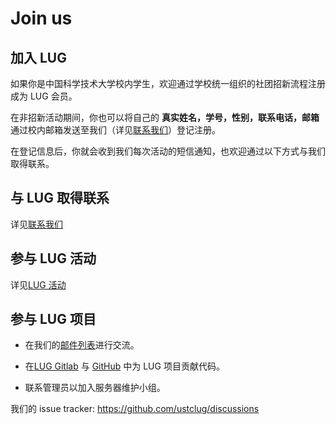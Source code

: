 ---
---

# Join us

## 加入 LUG

如果你是中国科学技术大学校内学生，欢迎通过学校统一组织的社团招新流程注册成为 LUG 会员。

在非招新活动期间，你也可以将自己的 **真实姓名，学号，性别，联系电话，邮箱** 通过校内邮箱发送至我们（详见[联系我们](contact.md)）登记注册。

在登记信息后，你就会收到我们每次活动的短信通知，也欢迎通过以下方式与我们取得联系。

## 与 LUG 取得联系

详见[联系我们](contact.md)

## 参与 LUG 活动

详见[LUG 活动](events/index.md)

## 参与 LUG 项目

- 在我们的[邮件列表](mailinglist.md)进行交流。

- 在[LUG Gitlab](https://git.lug.ustc.edu.cn/) 与 [GitHub](https://github.com/ustclug) 中为 LUG 项目贡献代码。

- 联系管理员以加入服务器维护小组。

我们的 issue tracker: <https://github.com/ustclug/discussions>
